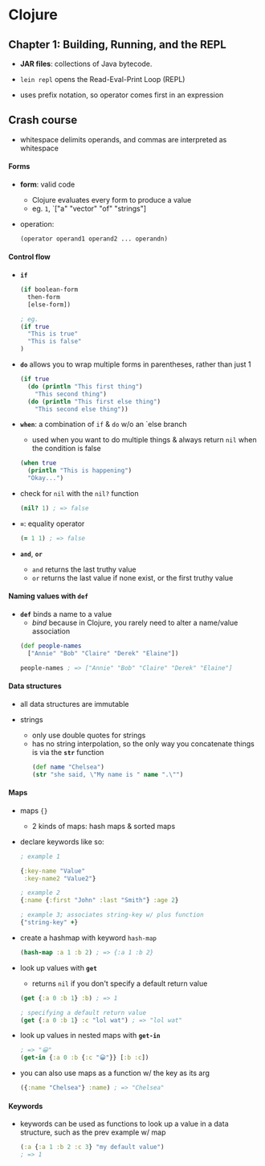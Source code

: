 # Clojure

## Chapter 1: Building, Running, and the REPL

* __JAR files__: collections of Java bytecode.

* `lein repl` opens the Read-Eval-Print Loop (REPL)

* uses prefix notation, so operator comes first in an expression

## Crash course

* whitespace delimits operands, and commas are interpreted as whitespace

#### Forms

* __form__: valid code
  - Clojure evaluates every form to produce a value
  - eg. `1`, `["a" "vector" "of" "strings"]

* operation:
  ```clojure
  (operator operand1 operand2 ... operandn)
  ```

#### Control flow

* __`if`__
  ```clojure
  (if boolean-form
    then-form
    [else-form])

  ; eg.
  (if true
    "This is true"
    "This is false"
  )
  ```

* __`do`__ allows you to wrap multiple forms in parentheses, rather than just 1
  ```clojure
  (if true
    (do (println "This first thing")
      "This second thing")
    (do (println "This first else thing")
      "This second else thing"))
  ```

* __`when`__: a combination of `if` & `do` w/o an `else branch
  - used when you want to do multiple things & always return `nil` when the condition is false
  ```clojure
  (when true
    (println "This is happening")
    "Okay...")
  ```

* check for `nil` with the `nil?` function
  ```clojure
  (nil? 1) ; => false
  ```

* __`=`__: equality operator
  ```clojure
  (= 1 1) ; => false
  ```

* __`and`__, __`or`__
  - `and` returns the last truthy value
  - `or` returns the last value if none exist, or the first truthy value

#### Naming values with `def`

* __`def`__ binds a name to a value
  - _bind_ because in Clojure, you rarely need to alter a name/value association
  ```clojure
  (def people-names
    ["Annie" "Bob" "Claire" "Derek" "Elaine"])

  people-names ; => ["Annie" "Bob" "Claire" "Derek" "Elaine"]
  ```

#### Data structures

* all data structures are immutable

* strings
  - only use double quotes for strings
  - has no string interpolation, so the only way you concatenate things is via the __`str`__ function
    ```clojure
    (def name "Chelsea")
    (str "she said, \"My name is " name ".\"")
    ```

#### Maps

* maps `{}`
  - 2 kinds of maps: hash maps & sorted maps

* declare keywords like so:
  ```clojure
  ; example 1

  {:key-name "Value"
   :key-name2 "Value2"}

  ; example 2
  {:name {:first "John" :last "Smith"} :age 2}

  ; example 3; associates string-key w/ plus function
  {"string-key" +}
  ```

* create a hashmap with keyword `hash-map`
  ```clojure
  (hash-map :a 1 :b 2) ; => {:a 1 :b 2}
  ```

* look up values with __`get`__
  - returns `nil` if you don't specify a default return value

  ```clojure
  (get {:a 0 :b 1} :b) ; => 1

  ; specifying a default return value
  (get {:a 0 :b 1} :c "lol wat") ; => "lol wat"
  ```

* look up values in nested maps with __`get-in`__
  ```clojure
  ; => "😀"
  (get-in {:a 0 :b {:c "😀"}} [:b :c])
  ```

* you can also use maps as a function w/ the key as its arg
  ```clojure
  ({:name "Chelsea"} :name) ; => "Chelsea"
  ```

#### Keywords

* keywords can be used as functions to look up a value in a data structure, such as the prev example w/ map
  ```clojure
  (:a {:a 1 :b 2 :c 3} "my default value")
  ; => 1
  ```
